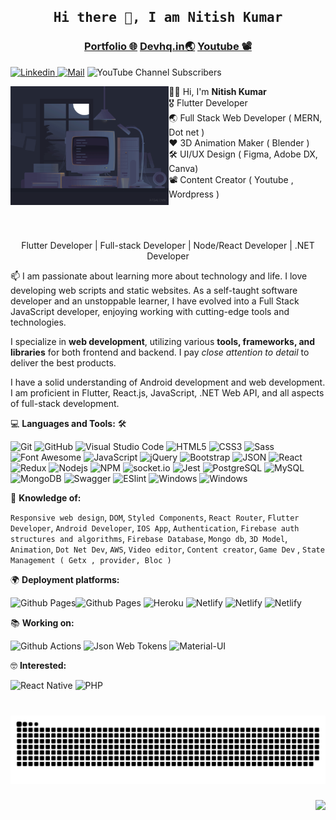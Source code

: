 <h2 align='center'><samp><strong>Hi there 👋, I am Nitish Kumar</strong></samp></h2>
<h3 align='center'><strong><a href="https://nitishroy-7033.github.io/" target="_blank"> Portfolio 🌐</a> <a href="https://devhq.in" target="_blank"> Devhq.in🌏</a>   <a href="https://www.youtube.com/@flutterhero" target="_blank"> Youtube 📽️</a> </strong></h3>

[![Linkedin](https://img.shields.io/badge/LinkedIn-Nitish%20Kumar-blue?logo=Linkedin&logoColor=blue&labelColor=black) ](https://www.linkedin.com/in/ahmad-alsawalqeh/)[![Mail](https://img.shields.io/badge/Gmail-Nitishr833@gmail.com-blue?logo=Gmail&logoColor=blue&labelColor=black)](mailto:Nitishr833@hotmail.com) ![YouTube Channel Subscribers](https://img.shields.io/youtube/channel/subscribers/UCCbgU4H2YQVZUqQmhZXKpfQ)


<img align="left" height="190" src="https://raw.githubusercontent.com/DamianSuess/DamianSuess/master/images/NightCoding.gif"/>
<span align="left">  👨‍💻 Hi, I'm <strong>Nitish Kumar</strong></span><br/>
<span align="left">  🎖️ Flutter Developer </span><br/>
<span align="left">  🌏 Full Stack Web Developer ( MERN, Dot net )</span>
<br/>
<span align="left">  ❤️ 3D Animation Maker ( Blender )</span>
<br/>
<span align="left">  🛠️ UI/UX Design ( Figma, Adobe DX, Canva)</span>
<br/>
<span align="left">  📽️ Content Creator ( Youtube , Wordpress )</span>
<br/>
<br/>

<br/>
<br/>
<p align="center">Flutter Developer | Full-stack Developer | Node/React Developer | .NET Developer</p>

<p align="left">
  📫 I am passionate about learning more about technology and life. I love developing web scripts and static websites. As a self-taught software developer and an unstoppable learner, I have evolved into a Full Stack JavaScript developer, enjoying working with cutting-edge tools and technologies.
</p>

<p align="left">
  I specialize in <strong>web development</strong>, utilizing various <strong>tools, frameworks, and libraries</strong> for both frontend and backend. I pay <em>close attention to detail</em> to deliver the best products.
</p>
<p align="left">
  I have a solid understanding of Android development and web development. I am proficient in Flutter, React.js, JavaScript, .NET Web API, and all aspects of full-stack development.
</p>


💻 **Languages and Tools:** 🛠️<br>

![Git](https://img.shields.io/badge/-Flutter-000000?style=flat&logo=flutter&logoColor=339AF0&labelColor=ffffff) ![GitHub](https://img.shields.io/badge/-GitHub-000000?style=flat&logo=github&logoColor=000000&labelColor=ffffff)  ![Visual Studio Code](https://img.shields.io/badge/-Blender-000000?style=flat&logo=blender&labelColor=ffffff) ![HTML5](https://img.shields.io/badge/-HTML5-000000?style=flat&logo=html5&logoColor=ffffff&labelColor=E34F26) ![CSS3](https://img.shields.io/badge/-CSS3-000000?style=flat&logo=css3&logoColor=ffffff&labelColor=1572B6) ![Sass](https://img.shields.io/badge/-Sass-000000?style=flat&logo=sass&logoColor=ffffff&labelColor=%23CC6699) ![Font Awesome](https://img.shields.io/badge/-font%20awesome-000000?style=flat&logo=font-awesome&logoColor=339AF0&labelColor=ffffff) ![JavaScript](https://img.shields.io/badge/-JavaScript-000000?style=flat&logo=javascript) ![jQuery](https://img.shields.io/badge/-jQuery-000000?style=flat&logo=jQuery&logoColor=0769AD&labelColor=ffffff) ![Bootstrap](https://img.shields.io/badge/-Bootstrap-000000?style=flat&logo=bootstrap&logoColor=ffffff&labelColor=563D7C) ![JSON](https://img.shields.io/badge/-JSON-000000?style=flat&logo=JSON&logoColor=000000&labelColor=ffffff) ![React](https://img.shields.io/badge/-React-000000?style=flat&logo=react) ![Redux](https://img.shields.io/badge/-Redux-000000?style=flat&logo=redux&logoColor=764ABC&labelColor=ffffff) ![Nodejs](https://img.shields.io/badge/-Nodejs-000000?style=flat&logo=Node.js) ![NPM](https://img.shields.io/badge/-npm-000000?style=flat&logo=npm&labelColor=ffffff) ![socket.io](https://img.shields.io/badge/-Socket.Io-000000?style=flat&logo=socket.io&logoColor=000000&labelColor=ffffff) ![Jest](https://img.shields.io/badge/-Jest-000000?style=flat&logo=Jest&logoColor=C21325&labelColor=ffffff) ![PostgreSQL](https://img.shields.io/badge/-PostgreSQL-000000?style=flat&logo=postgresql&logoColor=ffffff&labelColor=336791) ![MySQL](https://img.shields.io/badge/-MySQL-000000?style=flat&logo=mysql&labelColor=ffffff) ![MongoDB](https://img.shields.io/badge/-MongoDB-000000?style=flat&logo=mongodb&labelColor=ffffff) ![Swagger](https://img.shields.io/badge/-Swagger-000000?style=flat&logo=swagger) ![ESlint](https://img.shields.io/badge/-ESlint-000000?style=flat&logo=ESlint&labelColor=4B32C3) ![Windows](https://img.shields.io/badge/-Windows-000000?style=flat&logo=windows&logoColor=ffffff&labelColor=0078D6) ![Windows](https://img.shields.io/badge/-Unity-000000?style=flat&logo=unity&logoColor=ffffff&labelColor=0078D6)


🧐 **Knowledge of:**<br>

`Responsive web design`, `DOM`, `Styled Components`, `React Router`, `Flutter Developer`, `Android Developer`, `IOS App`, `Authentication`, `Firebase auth structures and algorithms`, `Firebase Database`, `Mongo db`, `3D Model`, `Animation`, `Dot Net Dev`, `AWS`, `Video editor`, `Content creator`, `Game Dev` ,  `State Management ( Getx , provider, Bloc )`


🌍 **Deployment platforms:**<br>

<img alt="Github Pages" width="20px" height="20px" src="https://techcrunch.com/wp-content/uploads/2010/07/github-logo.png" />![Github Pages](https://img.shields.io/badge/-Github%20Pages-000000?style=flat&logo=github-pages) ![Heroku](https://img.shields.io/badge/-Heroku-000000?style=flat&logo=heroku&labelColor=430098) ![Netlify](https://img.shields.io/badge/-AWS-000000?style=flat&logo=amazonwebservices&labelColor=000000) ![Netlify](https://img.shields.io/badge/-Wordpress-000000?style=flat&logo=wordpress&labelColor=000000) ![Netlify](https://img.shields.io/badge/-Blogger-000000?style=flat&logo=blogger&labelColor=000000)



📚 **Working on:** <br>

![Github Actions](https://img.shields.io/badge/-Github%20Actions-000000?style=flat&logo=github-actions&logoColor=2088FF&labelColor=ffffff) ![Json Web Tokens](https://img.shields.io/badge/-Json%20Web%20Tokens-000000?style=flat&logo=json-web-tokens&logoColor=ffffff&labelColor=000000) ![Material-UI](https://img.shields.io/badge/-Material%20UI-000000?style=flat&logo=Material%20UI&logoColor=ffffff&labelColor=0081CB)


🤓 **Interested:** <br>

![React Native](https://img.shields.io/badge/-React%20js-000000?style=flat&logo=react&labelColor=000000) ![PHP](https://img.shields.io/badge/-VIdeo%20Game-000000?style=flat&logo=youtubegaming&logoColor=5466b8&labelColor=ffffff)


###

<br clear="both">

<img src="https://raw.githubusercontent.com/MrNitishroy/MrNitishroy/output/snake.svg" alt="Snake animation" />

###

<img align="right" src="https://visitor-badge.laobi.icu/badge?page_id=MrNitishroy.MrNitishroy&"  />

###

